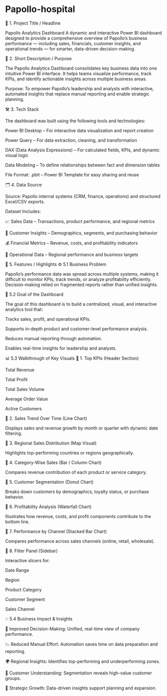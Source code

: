 # Papollo-hospital
🧠 1. Project Title / Headline

Papollo Analytics Dashboard
A dynamic and interactive Power BI dashboard designed to provide a comprehensive overview of Papollo’s business performance — including sales, financials, customer insights, and operational trends — for smarter, data-driven decision-making.

🎯 2. Short Description / Purpose

The Papollo Analytics Dashboard consolidates key business data into one intuitive Power BI interface.
It helps teams visualize performance, track KPIs, and identify actionable insights across multiple business areas.

Purpose: To empower Papollo’s leadership and analysts with interactive, automated insights that replace manual reporting and enable strategic planning.

🛠️ 3. Tech Stack

The dashboard was built using the following tools and technologies:

Power BI Desktop – For interactive data visualization and report creation

Power Query – For data extraction, cleaning, and transformation

DAX (Data Analysis Expressions) – For calculated fields, KPIs, and dynamic visual logic

Data Modeling – To define relationships between fact and dimension tables

File Format: .pbit – Power BI Template for easy sharing and reuse

🗂️ 4. Data Source

Source: Papollo internal systems (CRM, finance, operations) and structured Excel/CSV exports.

Dataset Includes:

📈 Sales Data – Transactions, product performance, and regional metrics

👥 Customer Insights – Demographics, segments, and purchasing behavior

💰 Financial Metrics – Revenue, costs, and profitability indicators

🏢 Operational Data – Regional performance and business targets

🌟 5. Features / Highlights
⚙️ 5.1 Business Problem

Papollo’s performance data was spread across multiple systems, making it difficult to monitor KPIs, track trends, or analyze profitability efficiently.
Decision-making relied on fragmented reports rather than unified insights.

🎯 5.2 Goal of the Dashboard

The goal of this dashboard is to build a centralized, visual, and interactive analytics tool that:

Tracks sales, profit, and operational KPIs.

Supports in-depth product and customer-level performance analysis.

Reduces manual reporting through automation.

Enables real-time insights for leadership and analysts.

📊 5.3 Walkthrough of Key Visuals
🔹 1. Top KPIs (Header Section)

Total Revenue

Total Profit

Total Sales Volume

Average Order Value

Active Customers

🔹 2. Sales Trend Over Time (Line Chart)

Displays sales and revenue growth by month or quarter with dynamic date filtering.

🔹 3. Regional Sales Distribution (Map Visual)

Highlights top-performing countries or regions geographically.

🔹 4. Category-Wise Sales (Bar / Column Chart)

Compares revenue contribution of each product or service category.

🔹 5. Customer Segmentation (Donut Chart)

Breaks down customers by demographics, loyalty status, or purchase behavior.

🔹 6. Profitability Analysis (Waterfall Chart)

Illustrates how revenue, costs, and profit components contribute to the bottom line.

🔹 7. Performance by Channel (Stacked Bar Chart)

Compares performance across sales channels (online, retail, wholesale).

🔹 8. Filter Panel (Sidebar)

Interactive slicers for:

Date Range

Region

Product Category

Customer Segment

Sales Channel

💡 5.4 Business Impact & Insights

🚀 Improved Decision-Making: Unified, real-time view of company performance.

📉 Reduced Manual Effort: Automation saves time on data preparation and reporting.

🌍 Regional Insights: Identifies top-performing and underperforming zones.

👥 Customer Understanding: Segmentation reveals high-value customer groups.

💼 Strategic Growth: Data-driven insights support planning and expansion.
